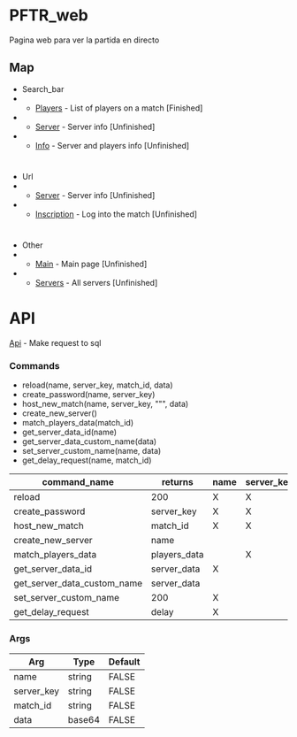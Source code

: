 # PFTR_web
Pagina web para ver la partida en directo

## Map
- Search_bar
- - [Players](https://github.com/suckmyleg/PFTR_web/blob/main/players.html) - List of players on a match [Finished]
- - [Server](https://github.com/suckmyleg/PFTR_web/blob/main/server.html) - Server info [Unfinished]
- - [Info](https://github.com/suckmyleg/PFTR_web/blob/main/info.html) - Server and players info [Unfinished]
#
- Url
- - [Server](https://github.com/suckmyleg/PFTR_web/blob/main/server.php) - Server info [Unfinished]
- - [Inscription](https://github.com/suckmyleg/PFTR_web/blob/main/inscription.php) - Log into the match [Unfinished]
#
- Other
- - [Main](https://github.com/suckmyleg/PFTR_web/blob/main/index.html) - Main page [Unfinished]
- - [Servers](https://github.com/suckmyleg/PFTR_web/blob/main/servers.php) - All servers [Unfinished]

# API
[Api](https://github.com/suckmyleg/PFTR_web/blob/main/api.php) - Make request to sql

### Commands
- reload(name, server_key, match_id, data)
- create_password(name, server_key)
- host_new_match(name, server_key, """, data)
- create_new_server()
- match_players_data(match_id)
- get_server_data_id(name)
- get_server_data_custom_name(data)
- set_server_custom_name(name, data)
- get_delay_request(name, match_id)

|command_name|returns|name|server_key|match_id|data|
|---|----|--------|--------|--------|-------------|
|reload|200|X|X|X|X|
|create_password|server_key|X|X|||
|host_new_match|match_id|X|X||X|
|create_new_server|name|||||
|match_players_data|players_data||X|||
|get_server_data_id|server_data|X||||
|get_server_data_custom_name|server_data||||X|
|set_server_custom_name|200|X|||X|
|get_delay_request|delay|X||X||


### Args

|Arg|Type|Default|
|---|----|--------|
|name|string|FALSE|
|server_key|string|FALSE|
|match_id|string|FALSE|
|data|base64|FALSE|



